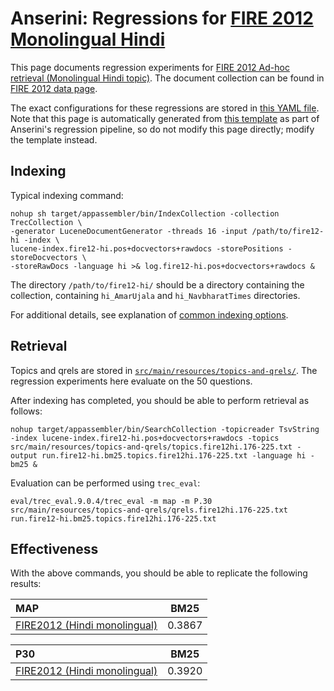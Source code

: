 # Anserini: Regressions for [FIRE 2012 Monolingual Hindi](http://isical.ac.in/~fire/2012/adhoc.html)

This page documents regression experiments for [FIRE 2012 Ad-hoc retrieval (Monolingual Hindi topic)](http://isical.ac.in/~fire/2012/adhoc.html).
The document collection can be found in [FIRE 2012 data page](http://fire.irsi.res.in/fire/static/data).

The exact configurations for these regressions are stored in [this YAML file](../src/main/resources/regression/fire-hi.yaml).
Note that this page is automatically generated from [this template](../src/main/resources/docgen/templates/fire12-hi.template) as part of Anserini's regression pipeline, so do not modify this page directly; modify the template instead.

## Indexing

Typical indexing command:

```
nohup sh target/appassembler/bin/IndexCollection -collection TrecCollection \
-generator LuceneDocumentGenerator -threads 16 -input /path/to/fire12-hi -index \
lucene-index.fire12-hi.pos+docvectors+rawdocs -storePositions -storeDocvectors \
-storeRawDocs -language hi >& log.fire12-hi.pos+docvectors+rawdocs &
```

The directory `/path/to/fire12-hi/` should be a directory containing the collection, containing `hi_AmarUjala` and `hi_NavbharatTimes` directories.

For additional details, see explanation of [common indexing options](common-indexing-options.md).

## Retrieval

Topics and qrels are stored in [`src/main/resources/topics-and-qrels/`](../src/main/resources/topics-and-qrels/).
The regression experiments here evaluate on the 50 questions.

After indexing has completed, you should be able to perform retrieval as follows:

```
nohup target/appassembler/bin/SearchCollection -topicreader TsvString -index lucene-index.fire12-hi.pos+docvectors+rawdocs -topics src/main/resources/topics-and-qrels/topics.fire12hi.176-225.txt -output run.fire12-hi.bm25.topics.fire12hi.176-225.txt -language hi -bm25 &

```

Evaluation can be performed using `trec_eval`:

```
eval/trec_eval.9.0.4/trec_eval -m map -m P.30 src/main/resources/topics-and-qrels/qrels.fire12hi.176-225.txt run.fire12-hi.bm25.topics.fire12hi.176-225.txt

```

## Effectiveness

With the above commands, you should be able to replicate the following results:

MAP                                     | BM25      |
:---------------------------------------|-----------|
[FIRE2012 (Hindi monolingual)](http://isical.ac.in/~fire/2012/adhoc.html)| 0.3867    |


P30                                     | BM25      |
:---------------------------------------|-----------|
[FIRE2012 (Hindi monolingual)](http://isical.ac.in/~fire/2012/adhoc.html)| 0.3920    |


